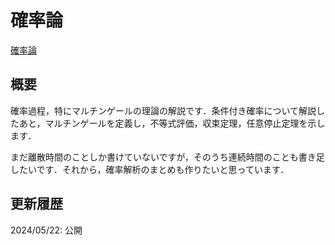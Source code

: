 # 確率論

[確率論](files/stochastic-process_20240522.pdf)

## 概要

確率過程，特にマルチンゲールの理論の解説です．条件付き確率について解説したあと，マルチンゲールを定義し，不等式評価，収束定理，任意停止定理を示します．

まだ離散時間のことしか書けていないですが，そのうち連続時間のことも書き足したいです．それから，確率解析のまとめも作りたいと思っています．

## 更新履歴

2024/05/22: 公開
